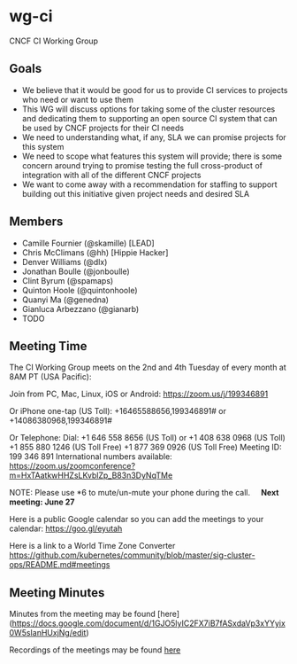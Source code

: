 # wg-ci

CNCF CI Working Group

## Goals

* We believe that it would be good for us to provide CI services to projects who need or want to use them
* This WG will discuss options for taking some of the cluster resources and dedicating them to supporting an open source CI system that can be used by CNCF projects for their CI needs
* We need to understanding what, if any, SLA we can promise projects for this system
* We need to scope what features this system will provide; there is some concern around trying to promise testing the full cross-product of integration with all of the different CNCF projects 
* We want to come away with a recommendation for staffing to support building out this initiative given project needs and desired SLA

## Members

* Camille Fournier (@skamille) [LEAD]
* Chris McClimans (@hh) [Hippie Hacker]
* Denver Williams (@dlx)
* Jonathan Boulle (@jonboulle)
* Clint Byrum (@spamaps)
* Quinton Hoole (@quintonhoole)
* Quanyi Ma (@genedna)
* Gianluca Arbezzano (@gianarb)
* TODO

## Meeting Time

The CI Working Group meets on the 2nd and 4th Tuesday of every month at 8AM PT (USA Pacific):

Join from PC, Mac, Linux, iOS or Android: https://zoom.us/j/199346891

Or iPhone one-tap (US Toll):  +16465588656,199346891# or +14086380968,199346891#

Or Telephone:
    Dial: +1 646 558 8656 (US Toll) or +1 408 638 0968 (US Toll)
    +1 855 880 1246 (US Toll Free)
    +1 877 369 0926 (US Toll Free)
    Meeting ID: 199 346 891
    International numbers available: https://zoom.us/zoomconference?m=HxTAatkwHHZsLKvblZp_B83n3DyNqTMe
    
NOTE: Please use *6 to mute/un-mute your phone during the call.
    
**Next meeting: June 27**
    
Here is a public Google calendar so you can add the meetings to your calendar: https://goo.gl/eyutah

Here is a link to a World Time Zone Converter https://github.com/kubernetes/community/blob/master/sig-cluster-ops/README.md#meetings

## Meeting Minutes

Minutes from the meeting may be found [here] (https://docs.google.com/document/d/1GJO5lyIC2FX7iB7fASxdaVp3xYYyix0W5sIanHUxjNg/edit)

Recordings of the meetings may be found [here](https://www.youtube.com/channel/UCvqbFHwN-nwalWPjPUKpvTA)
